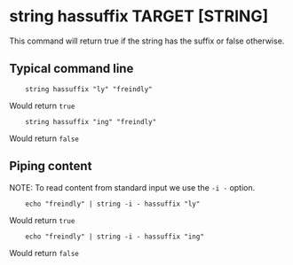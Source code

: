 
# string hassuffix TARGET [STRING]

This command will return true if the string has
the suffix or false otherwise.

## Typical command line

```shell
    string hassuffix "ly" "freindly"
```

Would return `true`

```shell
    string hassuffix "ing" "freindly"
```

Would return `false`


## Piping content

NOTE: To read content from standard input we use the `-i -` option.

```shell
    echo "freindly" | string -i - hassuffix "ly" 
```

Would return `true`

```shell
    echo "freindly" | string -i - hassuffix "ing" 
```

Would return `false`



